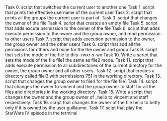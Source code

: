 Task 0.
script that switches the current user to another one
Task 1.
script that prints the effective username of the current user
Task 2.
script that prints all the groups the current user is part of.
Task 3.
script that changes the owner of the file
Task 4. 
script that creates an empty file
Task 5.
script that adds excute permission to the owner of the file
Task 6.
script that adds execute permission to the owner and the group owner, and read permission to other users
Task 7.
script that adds execution permission to the owner, the group owner and the other users
Task 8.
script that add all the permisions for others and none for the the owner and group
Task 9.
script that sets the mode of the file to this -rwxr-x-wx
Task 10.
Write a script that sets the mode of the file file1 the same as file2 mode.
Task 11.
script that adds execute permission to all subdirectories of the current directory for the owner, the group owner and all other users.
Task 12.
script that creates a directory called filei3 with permissions 751 in the working directory.
Task 13. 
script that changes the group owner to file4 for the file file1
Task 14.
script that changes the owner to vincent and the group owner to staff for all the files and directories in the working directory.
Task 15.
Write a script that changes the owner and the group owner of _hello to vincent and staff respectively.
Task 16.
script that changes the owner of the file hello to betty only if it is owned by the user guillaume.
Task 17.
scipt that play the StarWars IV episode in the terminal   
